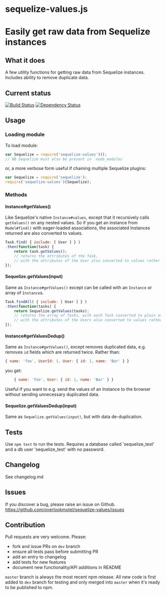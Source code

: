 # sequelize-values.js

# Easily get raw data from Sequelize instances

## What it does

A few utility functions for getting raw data from Sequelize instances. Includes ability to remove duplicate data.

## Current status

[![Build Status](https://secure.travis-ci.org/overlookmotel/sequelize-values.png?branch=master)](http://travis-ci.org/overlookmotel/sequelize-values)
[![Dependency Status](https://david-dm.org/overlookmotel/sequelize-values.png)](https://david-dm.org/overlookmotel/sequelize-values)

## Usage

### Loading module

To load module:

```js
var Sequelize = require('sequelize-values')();
// NB Sequelize must also be present in `node_modules`
```

or, a more verbose form useful if chaining multiple Sequelize plugins:

```js
var Sequelize = require('sequelize');
require('sequelize-values')(Sequelize);
```

### Methods

#### Instance#getValues()

Like Sequelize's native `Instance#values`, except that it recursively calls `getValues()` on any nested values. So if you get an instance from `Model#find()` with eager-loaded associations, the associated Instances returned are also converted to values.

```js
Task.find( { include: [ User ] } )
.then(function(task) {
	return task.getValues();
	// returns the attributes of the Task,
	// with the attributes of the User also converted to values rather than a DAO.
});
```

#### Sequelize.getValues(input)

Same as `Instance#getValues()` except can be called with an `Instance` or array of `Instance`s.

```js
Task.findAll( { include: [ User ] } )
.then(function(tasks) {
	return Sequelize.getValues(tasks);
	// returns the array of Tasks, with each Task converted to plain attributes,
	// with the attributes of the Users also converted to values rather than DAOs.
});
```

#### Instance#getValuesDedup()

Same as `Instance#getValues()`, except removes duplicated data, e.g. removes `id` fields which are returned twice. Rather than:

```js
{ name: 'foo', UserId: 1, User: { id: 1, name: 'Bar' } }
```

you get:

```js
	{ name: 'foo', User: { id: 1, name: 'Bar' } }
```

Useful if you want to e.g. send the values of an Instance to the browser without sending unnecessary duplicated data.

#### Sequelize.getValuesDedup(input)

Same as `Sequelize.getValues(input)`, but with data de-duplication.

## Tests

Use `npm test` to run the tests.
Requires a database called 'sequelize_test' and a db user 'sequelize_test' with no password.

## Changelog

See changelog.md

## Issues

If you discover a bug, please raise an issue on Github. https://github.com/overlookmotel/sequelize-values/issues

## Contribution

Pull requests are very welcome. Please:

* fork and issue PRs on `dev` branch
* ensure all tests pass before submitting PR
* add an entry to changelog
* add tests for new features
* document new functionality/API additions in README

`master` branch is always the most recent npm release. All new code is first added to `dev` branch for testing and only merged into `master` when it's ready to be published to npm.
